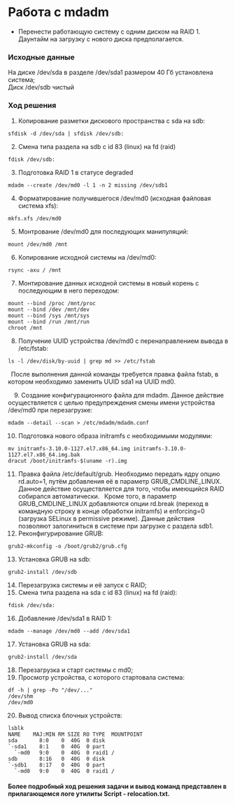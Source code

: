 # Работа с mdadm # 

- Перенести работающую систему с одним диском на RAID 1. Даунтайм на загрузку с нового диска предполагается.
### Исходные данные ###
   На диске /dev/sda в разделе /dev/sda1 размером 40 Гб установлена система; <br/>
   Диск /dev/sdb чистый
### Ход решения ###
1. Копирование разметки дискового пространства c sda на sdb:
```shell
sfdisk -d /dev/sda | sfdisk /dev/sdb:
```	
2. Смена типа раздела на sdb c id 83 (linux) на fd (raid)
```shell
fdisk /dev/sdb: 
```
3. Подготовка RAID 1 в статусе degraded
```shell
mdadm --create /dev/md0 -l 1 -n 2 missing /dev/sdb1 
```
4. Форматирование получившегося /dev/md0 (исходная файловая система xfs):
```shell
mkfs.xfs /dev/md0
```
5. Монтрование /dev/md0 для последующих манипуляций:
```shell
mount /dev/md0 /mnt
```
6. Копирование исходной системы на /dev/md0:
```shell
rsync -axu / /mnt
```
7. Монтирование данных исходной системы в новый корень с последующим в него переходом:
```shell
mount --bind /proc /mnt/proc 
mount --bind /dev /mnt/dev 
mount --bind /sys /mnt/sys 
mount --bind /run /mnt/run 
chroot /mnt
```
8. Получение UUID устройства /dev/md0 с перенаправлением вывода в /etc/fstab:
```shell
ls -l /dev/disk/by-uuid | grep md >> /etc/fstab
```
&ensp;После выполнения данной команды требуется правка файла fstab, в котором необходимо заменить UUID sda1 на UUID md0.<br/>

&ensp;&ensp;9. Создание конфигурационного файла для mdadm. Данное действие осуществляется с целью предупреждения смены имени устройства /dev/md0 при перезагрузке:
```shell
mdadm --detail --scan > /etc/mdadm/mdadm.conf
```
10. Подготовка нового образа initramfs с необходимыми модулями:
```shell
mv initramfs-3.10.0-1127.el7.x86_64.img initramfs-3.10.0-1127.el7.x86_64.img.bak
dracut /boot/initramfs-$(uname -r).img
```
11. Правка файла /etc/default/grub. Необходимо передать ядру опцию rd.auto=1, путём добавления её в параметр GRUB_CMDLINE_LINUX. Данное действие осуществляется для того, чтобы имеющийся RAID собирался автоматически.
&ensp;Кроме того, в параметр GRUB_CMDLINE_LINUX добавляются опции rd.break (переход в командную строку в конце обработки initramfs) и enforcing=0 (загрузка SELinux в permissive режиме). Данные действия позволяют залогиниться в системе при загрузке с раздела sdb1.
12. Реконфигурирование GRUB:
```shell
grub2-mkconfig -o /boot/grub2/grub.cfg
```
13. Установка GRUB на sdb:
```shell
grub2-install /dev/sdb
```
14. Перезагрузка системы и её запуск с RAID;
15. Смена типа раздела на sda c id 83 (linux) на fd (raid):
```shell
fdisk /dev/sda: 
```
16. Добавление /dev/sda1 в RAID 1:
```shell
mdadm --manage /dev/md0 --add /dev/sda1
```
17. Установка GRUB на sda:
```shell
grub2-install /dev/sda
```
18. Перезагрузка и старт системы с md0;
19. Просмотр устройства, с которого стартовала система:
```shell
df -h | grep -Po "/dev/..."
/dev/shm
/dev/md0
```
20. Вывод списка блочных устройств:
```shell
lsblk
NAME    MAJ:MIN RM SIZE RO TYPE  MOUNTPOINT
sda       8:0    0  40G  0 disk  
`-sda1    8:1    0  40G  0 part  
  `-md0   9:0    0  40G  0 raid1 /
sdb       8:16   0  40G  0 disk  
`-sdb1    8:17   0  40G  0 part  
  `-md0   9:0    0  40G  0 raid1 / 
```
#### Более подробный ход решения задачи и вывод команд представлен в прилагающемся логе утилиты Script - relocation.txt. ####
